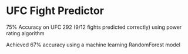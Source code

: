 # UFC Fight Predictor

75% Accuracy on UFC 292 (9/12 fights predicted correctly) using power rating algorithm

Achieved 67% accuracy using a machine learning RandomForest model
